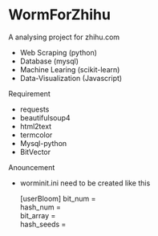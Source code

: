 # WormForZhihu

A analysing project for zhihu.com

* Web Scraping (python)
* Database (mysql)
* Machine Learing (scikit-learn)
* Data-Visualization (Javascript)

Requirement

* requests
* beautifulsoup4
* html2text
* termcolor
* Mysql-python
* BitVector

Anouncement
* worminit.ini need to be created like this
  
  [userBloom]
  bit_num =  
  hash_num =  
  bit_array =  
  hash_seeds =  
